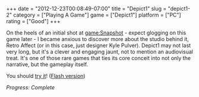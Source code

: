 +++
date = "2012-12-23T00:08:49-07:00"
title = "Depict1"
slug = "depict1-2"
category = ["Playing A Game"]
game = ["Depict1"]
platform = ["PC"]
rating = ["Good"]
+++

On the heels of an initial shot at <game:Snapshot> - expect glogging on this game later - I became anxious to discover more about the studio behind it, Retro Affect (or in this case, just designer Kyle Pulver).  Depict1 may not last very long, but it's a clever and engaging jaunt, not to mention an audiovisual treat.  It's one of those rare games that ties its core conceit into not only the narrative, but the gameplay itself.

You should <a href="http://www.retroaffect.com/games/6/depict1/">try it</a>!  (<a href="http://www.bored.com/game/play/150904/Depict1.html">Flash version</a>)

<i>Progress: Complete</i>